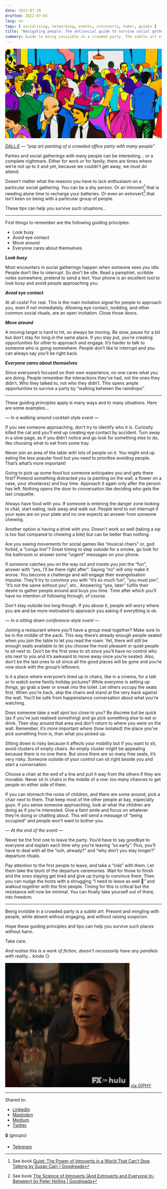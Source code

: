 ```yaml
---
date: 2023-07-10
drafted: 2022-07-03
lang: en
tags: [ socialising, networking, events, introverts, humor, guides ]
title: "Navigating people: The antisocial guide to survive social gatherings"
summary: Guide to being invisible in a crowded party. The subtle art of staying present and mingling with people, at the same time absent without engaging, all without raising suspicion.
---
```


![pop art  painting of a crowded office party with many people](office-party.png)

*[DALL·E](https://openai.com/dall-e) — “pop art  painting of a crowded office party with many people”*



Parties and social gatherings with many people can be interesting… or a complete nightmare. Either for work or for family, there are times where we’re not up to it and yet, because we couldn’t get away, we must do attend.

Doesn’t matter what the reasons you have to lack enthusiasm on a particular social gathering. You can be a shy person. Or an introvert[^1] that is needing alone time to recharge your batteries. Or even an extrovert[^2] that isn’t keen on being with a particular group of people.

These tips can help you survive such situations…


[^1]: See book [Quiet: The Power of Introverts in a World That Can’t Stop Talking by Susan Cain | Goodreads](https://www.goodreads.com/book/show/8520610-quiet)
[^2]: See book [The Science of Introverts (And Extroverts and Everyone In-Between) by Peter Hollins | Goodreads](https://www.goodreads.com/book/show/35712351-the-science-of-introverts-and-extroverts-and-everyone-in-between)

---

First things to remember are the following guiding principles:

* Look busy
* Avoid eye contact
* Move around
* Everyone cares about themselves

***Look busy***

Most encounters in social gatherings happen when someone sees you idle. People don’t like to interrupt. So don’t be idle. Read a pamphlet, scribble notes somewhere, pretend to send a text. Your phone is an excellent tool to look busy and avoid people approaching you.

***Avoid eye contact***

At all costs! For real. This is the main invitation signal for people to approach you, even if not immediately. Allowing eye contact, nodding, and other common social rituals, are an open invitation. Close those doors.

***Move around***

A moving target is hard to hit, so always be moving. Be slow, pause for a bit but don’t stay for long in the same place. If you stay put, you’re creating opportunities for other to approach and engage. It’s harder to talk to someone who is going somewhere. People don’t like to interrupt and you can always say you’ll be right back.

***Everyone cares about themselves***

Since everyone’s focused on their own experience, no one cares what you are doing.  People remember the interactions they’ve had, not the ones they didn’t. Who they talked to, not who they didn’t. This opens ample opportunities to survive a party by “walking between the raindrops”.

---

These guiding principles apply is many ways and to many situations. Here are some examples…



*— In a walking around cocktail-style event —*

If you see someone approaching, don’t try to identify who it is. Curiosity killed the cat and you’ll end up creating eye contact by accident. Turn away in a slow page, as if you didn’t notice and go look for something else to do, like choosing what to eat from some tray.

Never join an area of the table with lots of people on it. You might end up eating the less popular food but you need to prioritise avoiding people. That’s what’s more important!

Going to pick up some food but someone anticipates you and gets there first? Pretend something distracted you (a painting on the wall, a flower on a vase, your shoelaces) and buy time. Approach it again only after the person has left. Nothing opens the door to conversation like deciding who gets the last croquette.

Always have food with you. If someone is entering the danger zone looking to chat, start eating, look away and walk out. People tend to not interrupt if your eyes are on your plate and no one expects an answer from someone chewing.

Another option is having a drink with you. Doesn't work so well (taking a sip is too fast compared to chewing a bite) but can be better than nothing.

Are you seeing movements for social games like “musical chairs” or, god forbid, a “conga line”? Great timing to step outside for a smoke, go look for the bathroom or answer some “urgent” messages on your phone.

If someone catches you on the way out and insists you join the “fun”, answer with “yes, I’ll be there right after”. Saying “no” will only make it worse. You become a challenge and will engage their evangelisation impulse. They’ll try to convince you with “it’s so much fun”, “you must join”, “it’s not the same without you”, etc.. Answering “yes, later” fulfils their desire to gather people around and buys you time. Time after which you’ll have no intention of following through, of course.

Don't stay outside too long though. If you abuse it, people will worry where you are and be more motivated to approach you asking if everything is ok.



*— In a sitting down conference-style event —*

Joining a restaurant where you’ll have a group meal together? Make sure to be in the middle of the pack. This way there’s already enough people seated when you join the table to let you read the roam. Yet, there will still be enough seats available to let you choose the most pleasant or quiet people to sit next to. Don’t be the first ones to sit since you’ll have no control who sits next to you and it’s awkward to move away once you’re seated. Also, don’t be the last ones to sit since all the good places will be gone and you’re now stuck with the group’s leftovers.

Is it a place where everyone’s lined up in chairs, like in a cinema, for a talk or to watch some family holiday pictures? While everyone is setting up things, go grab a beer or sneak into the toilet. Let others occupy the seats first. When you’re back, skip the chairs and stand at the very back against the wall. You’ll be safe from happenstance conversation about what you're watching.

Does someone take a wall spot too close to you? Be discrete but be quick (as if you’ve just realised something) and go pick something else to eat or drink. Then stay around that area and don’t return to where you were on the wall. Remember, it’s more important *where* (how isolated) the place you’ve pick something from is, than what you picked up.

Sitting down is risky because it affects your mobility but if you want to sit, avoid clusters of empty chairs. An empty cluster might be appealing because there is no one there. But since there are so many free seats, it’s very risky. Someone outside of your control can sit right beside you and start a conversation.

Choose a chair at the end of a line and pull it way from the others if they are movable. Never sit in chairs in the middle of a row: too many chances to get people on either side of them.

If you can stomach the noise of children, and there are some around, pick a chair next to them. That keep most of the other people at bay, especially guys. If you sense someone approaching, look at what the children are doing as if you’re interested. Give a faint smile and focus on whatever they’re doing or chatting about. This will send a message of “being occupied” and people won’t want to bother you.



*— At the end of the event —*

Never be the first one to leave the party. You’d have to say goodbye to everyone and explain each time why you’re leaving “so early”. Plus, you’ll have to deal with all the “ooh, already?” and “why don’t you stay longer?” departure rituals.

Pay attention to the first people to leave, and take a “ride” with them. Let them take the blunt of the departure ceremonies. Wait for those to finish and the ones staying get tired and give up trying to convince them. Then you can nudge the hosts with a shrugging “I need to leave as well 🤷” and walkout together with the first people. Timing for this is critical but the resistance will now be minimal. You can finally take yourself out of there, into freedom.

---

Being invisible in a crowded party is a *subtle art*. Present and mingling with people, while absent without engaging, and without raising suspicion.

Hope these guiding principles and tips can help you survive such places without harm.

Take care.

*And realise this is a work of fiction, doesn’t necessarily have any parallels with reality… kinda* 😏

![animated gif with a character looking surprised, the other responding with “I’m kidding” and making a serious face right after](kidding-kinda.gif)
<a href="https://giphy.com/gifs/fx-on-hulu-im-kidding-POlRuKwo6HEnZsp3DQ">via GIPHY</a>

---

Shared to:

* [LinkedIn](https://www.linkedin.com/posts/hugocf_navigating-people-the-antisocial-guide-to-activity-7087426042864279552-VNns)
* [Mastodon](https://mastodon.online/@hugocf/110741040672693409)
* [Medium](https://hugocf.medium.com/navigating-people-the-antisocial-guide-to-survive-social-gatherings-1e6155d29c9d)
* [Twitter](https://twitter.com/hugocf/status/1681661969852399619?s=20)

🔒 *(groups)*

* [Telegram](https://t.me/c/1363309933/9114)

